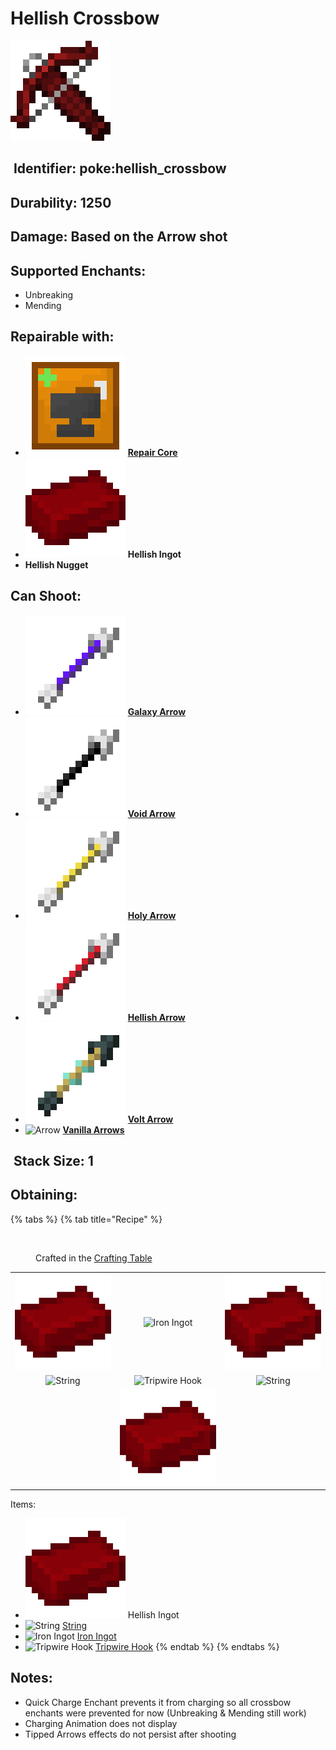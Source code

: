 # Hellish Crossbow

![](https://github.com/ItsMePok/PFE/blob/wikiAssets/wikiMain/hellish_crossbow.png?raw=true)

## <img src="https://minecraft.wiki/images/Name_Tag_JE2_BE2.png?cbdc1" alt="" data-size="line"> Identifier: **poke:hellish\_crossbow**

## Durability: **1250**

## Damage: **Based on the Arrow shot**

## Supported Enchants:

* Unbreaking
* Mending

## Repairable with:

* <img src="https://github.com/ItsMePok/PFE/blob/wikiAssets/wikiMain/repair_core.png?raw=true" alt="" data-size="line"> [**Repair Core**](../../items/cores/repair-core.md)
* <img src="https://github.com/ItsMePok/PFE/blob/wikiAssets/wikiMain/hellish_ingot.png?raw=true" alt="Hellish Ingot" data-size="line"> **Hellish Ingot**
* **Hellish Nugget**

## Can Shoot:

* <img src="https://github.com/ItsMePok/PFE/blob/wikiAssets/wikiMain/galaxy_arrow_item.png?raw=true" alt="Galaxy Arrow" data-size="line"> [**Galaxy Arrow**](../arrows/galaxy-arrow.md)
* <img src="https://github.com/ItsMePok/PFE/blob/wikiAssets/wikiMain/void_arrow_item.png?raw=true" alt="Void Arrow" data-size="line"> [**Void Arrow**](../arrows/void-arrow.md)
* <img src="https://github.com/ItsMePok/PFE/blob/wikiAssets/wikiMain/holy_arrow_item.png?raw=true" alt="Holy Arrow" data-size="line"> [**Holy Arrow**](../arrows/holy-arrow.md)
* <img src="https://github.com/ItsMePok/PFE/blob/wikiAssets/wikiMain/hellish_arrow_item.png?raw=true" alt="Hellish Arrow" data-size="line"> [**Hellish Arrow**](../arrows/hellish-arrow.md)
* <img src="https://github.com/ItsMePok/PFE/blob/wikiAssets/wikiMain/volt_arrow_item.png?raw=true" alt="Volt Arrow" data-size="line"> [**Volt Arrow**](../arrows/volt-arrow.md)
* <img src="https://minecraft.wiki/images/Arrow_(item)_JE1_BE1.png?93ac1" alt="Arrow" data-size="line"> [**Vanilla Arrows**](https://minecraft.wiki/w/Arrow)

## <img src="https://minecraft.wiki/images/Light_Gray_Bundle_JE1_BE1.png?b552e" alt="" data-size="line"> Stack Size: 1

## Obtaining:

{% tabs %}
{% tab title="Recipe" %}
<figure><img src="https://minecraft.wiki/images/thumb/Crafting_Table_JE4_BE3.png/150px-Crafting_Table_JE4_BE3.png?5767f" alt=""><figcaption><p>Crafted in the <a href="https://minecraft.wiki/w/Crafting_Table">Crafting Table</a></p></figcaption></figure>

|                                                                                                   |                                                                                                   |                                                                                                   |
| :-----------------------------------------------------------------------------------------------: | :-----------------------------------------------------------------------------------------------: | :-----------------------------------------------------------------------------------------------: |
| ![Hellish Ingot](https://github.com/ItsMePok/PFE/blob/wikiAssets/wikiMain/hellish_ingot.png?raw=true) |             ![Iron Ingot](https://minecraft.wiki/images/Iron_Ingot_JE3_BE2.png?849cb)             | ![Hellish Ingot](https://github.com/ItsMePok/PFE/blob/wikiAssets/wikiMain/hellish_ingot.png?raw=true) |
|  ![String](https://minecraft.wiki/images/thumb/String_JE2_BE2.png/150px-String_JE2_BE2.png?25d69) |    ![Tripwire Hook](https://minecraft.wiki/images/Tripwire_Hook_\(texture\)_JE1_BE1.png?4ffff)    |  ![String](https://minecraft.wiki/images/thumb/String_JE2_BE2.png/150px-String_JE2_BE2.png?25d69) |
|                                                                                                   | ![Hellish Ingot](https://github.com/ItsMePok/PFE/blob/wikiAssets/wikiMain/hellish_ingot.png?raw=true) |                                                                                                   |

Items:

* <img src="https://github.com/ItsMePok/PFE/blob/wikiAssets/wikiMain/hellish_ingot.png?raw=true" alt="Hellish Ingot" data-size="line"> Hellish Ingot
* <img src="https://minecraft.wiki/images/thumb/String_JE2_BE2.png/150px-String_JE2_BE2.png?25d69" alt="String" data-size="line"> [String](https://minecraft.wiki/w/String)
* <img src="https://minecraft.wiki/images/Iron_Ingot_JE3_BE2.png?849cb" alt="Iron Ingot" data-size="line"> [Iron Ingot](https://minecraft.wiki/w/Iron_Ingot)
* <img src="https://minecraft.wiki/images/Tripwire_Hook_(texture)_JE1_BE1.png?4ffff" alt="Tripwire Hook" data-size="line"> [Tripwire Hook](https://minecraft.wiki/w/Tripwire_Hook)
{% endtab %}
{% endtabs %}

## Notes:

* Quick Charge Enchant prevents it from charging so all crossbow enchants were prevented for now (Unbreaking & Mending still work)
* Charging Animation does not display
* Tipped Arrows effects do not persist after shooting
